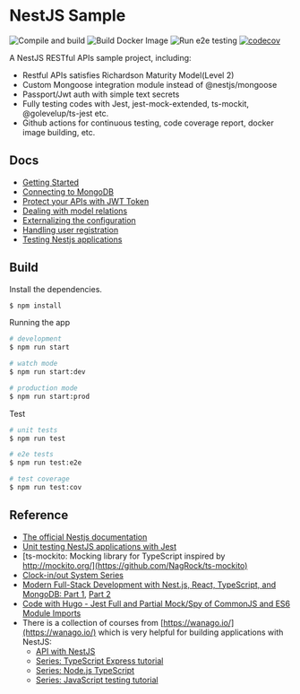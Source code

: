 # NestJS Sample

![Compile and build](https://github.com/hantsy/nestjs-sample/workflows/Build/badge.svg)
![Build Docker Image](https://github.com/hantsy/nestjs-sample/workflows/Dockerize/badge.svg)
![Run e2e testing](https://github.com/hantsy/nestjs-sample/workflows/e2e/badge.svg)
[![codecov](https://codecov.io/gh/hantsy/nestjs-sample/branch/master/graph/badge.svg)](https://codecov.io/gh/hantsy/nestjs-sample)

A NestJS RESTful APIs sample project, including:

* Restful APIs satisfies Richardson Maturity Model(Level 2)
* Custom Mongoose integration module instead of @nestjs/mongoose
* Passport/Jwt auth with simple text secrets
* Fully testing codes with Jest, jest-mock-extended, ts-mockit, @golevelup/ts-jest etc.
* Github actions for continuous testing, code coverage report, docker image building, etc.

## Docs

* [Getting Started](./docs/guide.md)
* [Connecting to MongoDB](./docs/mongo.md)
* [Protect your APIs with JWT Token](./docs/auth.md)
* [Dealing with model relations](./docs/model.md)
* [Externalizing the configuration](./docs/config.md)
* [Handling user registration](./docs/user.md)
* [Testing Nestjs applications](./docs/testing.md)

## Build

Install the dependencies.

```bash
$ npm install
```

Running the app

```bash
# development
$ npm run start

# watch mode
$ npm run start:dev

# production mode
$ npm run start:prod
```

Test

```bash
# unit tests
$ npm run test

# e2e tests
$ npm run test:e2e

# test coverage
$ npm run test:cov
```


## Reference

* [The official Nestjs documentation](https://docs.nestjs.com/first-steps)
* [Unit testing NestJS applications with Jest](https://blog.logrocket.com/unit-testing-nestjs-applications-with-jest/)
* [ts-mockito: Mocking library for TypeScript inspired by http://mockito.org/](https://github.com/NagRock/ts-mockito)
* [Clock-in/out System Series](https://carloscaballero.io/part-2-clock-in-out-system-basic-backend/)
* [Modern Full-Stack Development with Nest.js, React, TypeScript, and MongoDB: Part 1](https://auth0.com/blog/modern-full-stack-development-with-nestjs-react-typescript-and-mongodb-part-1/), [Part 2](https://auth0.com/blog/modern-full-stack-development-with-nestjs-react-typescript-and-mongodb-part-2/)
* [Code with Hugo - Jest Full and Partial Mock/Spy of CommonJS and ES6 Module Imports](https://codewithhugo.com/jest-mock-spy-module-import/)
* There is a collection of courses from [https://wanago.io/](https://wanago.io/) which is very helpful for building applications with NestJS:
  * [API with NestJS](https://wanago.io/courses/api-with-nestjs/)
  * [Series: TypeScript Express tutorial](https://wanago.io/courses/typescript-express-tutorial/)
  * [Series: Node.js TypeScript](https://wanago.io/courses/node-js-typescript/)
  * [Series: JavaScript testing tutorial](https://wanago.io/courses/javascript-testing-tutorial/)
